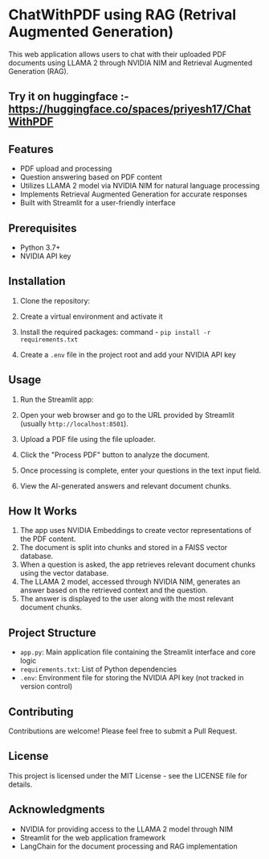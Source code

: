  # ChatWithPDF using RAG (Retrival Augmented Generation)

This web application allows users to chat with their uploaded PDF documents using LLAMA 2 through NVIDIA NIM and Retrieval Augmented Generation (RAG).

## Try it on huggingface :- https://huggingface.co/spaces/priyesh17/ChatWithPDF
## Features

- PDF upload and processing
- Question answering based on PDF content
- Utilizes LLAMA 2 model via NVIDIA NIM for natural language processing
- Implements Retrieval Augmented Generation for accurate responses
- Built with Streamlit for a user-friendly interface

## Prerequisites

- Python 3.7+
- NVIDIA API key

## Installation

1. Clone the repository:

2. Create a virtual environment and activate it

3. Install the required packages: command - `pip install -r requirements.txt`

4. Create a `.env` file in the project root and add your NVIDIA API key

## Usage

1. Run the Streamlit app:

2. Open your web browser and go to the URL provided by Streamlit (usually `http://localhost:8501`).

3. Upload a PDF file using the file uploader.

4. Click the "Process PDF" button to analyze the document.

5. Once processing is complete, enter your questions in the text input field.

6. View the AI-generated answers and relevant document chunks.

## How It Works

1. The app uses NVIDIA Embeddings to create vector representations of the PDF content.
2. The document is split into chunks and stored in a FAISS vector database.
3. When a question is asked, the app retrieves relevant document chunks using the vector database.
4. The LLAMA 2 model, accessed through NVIDIA NIM, generates an answer based on the retrieved context and the question.
5. The answer is displayed to the user along with the most relevant document chunks.

## Project Structure

- `app.py`: Main application file containing the Streamlit interface and core logic
- `requirements.txt`: List of Python dependencies
- `.env`: Environment file for storing the NVIDIA API key (not tracked in version control)

## Contributing

Contributions are welcome! Please feel free to submit a Pull Request.

## License

This project is licensed under the MIT License - see the LICENSE file for details.

## Acknowledgments

- NVIDIA for providing access to the LLAMA 2 model through NIM
- Streamlit for the web application framework
- LangChain for the document processing and RAG implementation